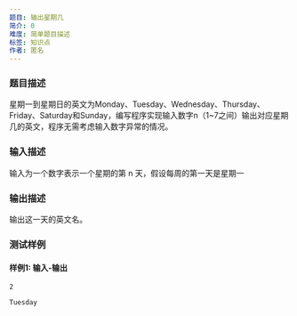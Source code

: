 ```yaml
---
题目: 输出星期几
简介: 0
难度: 简单题目描述
标签: 知识点
作者: 匿名
---
```


### 题目描述

星期一到星期日的英文为Monday、Tuesday、Wednesday、Thursday、Friday、Saturday和Sunday，编写程序实现输入数字n（1~7之间）输出对应星期几的英文，程序无需考虑输入数字异常的情况。

### 输入描述

输入为一个数字表示一个星期的第 n 天，假设每周的第一天是星期一

### 输出描述

输出这一天的英文名。

### 测试样例

#### 样例1: 输入-输出

```
2
```

```
Tuesday
```

